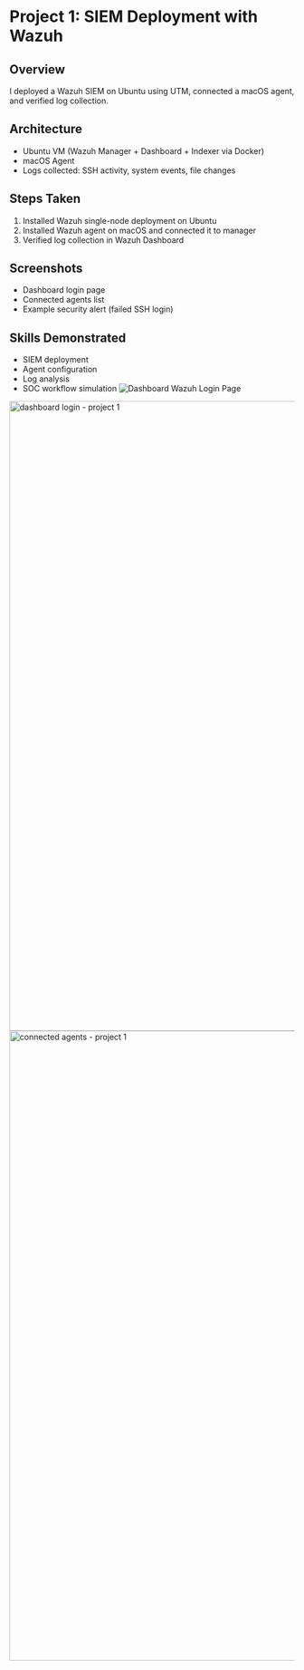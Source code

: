 # Project 1: SIEM Deployment with Wazuh

## Overview
I deployed a Wazuh SIEM on Ubuntu using UTM, connected a macOS agent, and verified log collection.

## Architecture
- Ubuntu VM (Wazuh Manager + Dashboard + Indexer via Docker)
- macOS Agent
- Logs collected: SSH activity, system events, file changes

## Steps Taken
1. Installed Wazuh single-node deployment on Ubuntu
2. Installed Wazuh agent on macOS and connected it to manager
3. Verified log collection in Wazuh Dashboard

## Screenshots
- Dashboard login page
- Connected agents list
- Example security alert (failed SSH login)

## Skills Demonstrated
- SIEM deployment
- Agent configuration
- Log analysis
- SOC workflow simulation
![Dashboard Wazuh Login Page](https://github-production-user-asset-6210df.s3.amazonaws.com/156738312/488413095-fdbe6792-4bbf-4b4d-afec-8959cb2b73f2.png?X-Amz-Algorithm=AWS4-HMAC-SHA256&X-Amz-Credential=AKIAVCODYLSA53PQK4ZA%2F20250911%2Fus-east-1%2Fs3%2Faws4_request&X-Amz-Date=20250911T154721Z&X-Amz-Expires=300&X-Amz-Signature=d2afebefb453068c3a6df91a76b643678f24d62b2e073837f1d806aedc567df6&X-Amz-SignedHeaders=host)

<img width="1710" height="1112" alt="dashboard login - project 1" src="https://github.com/user-attachments/assets/fdbe6792-4bbf-4b4d-afec-8959cb2b73f2" />
<img width="1710" height="1112" alt="connected agents - project 1" src="https://github.com/user-attachments/assets/2b971510-429e-431e-a05f-37ce25c62155" />
